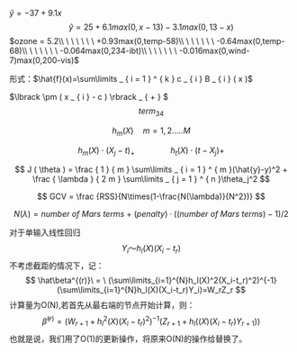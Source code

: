 $\hat{y} = -37+9.1x$
$$
\hat{y} = 25+6.1max(0,x-13)-3.1max(0,13-x)
$$
$ozone = 5.2\\   \ \ \ \ \ \ +0.93max(0,temp-58)\\   \ \ \ \ \ \ -0.64max(0,temp-68)\\   \ \ \ \ \ \ -0.064max(0,234-ibt)\\   \ \ \ \ \ \ -0.016max(0,wind-7)max(0,200-vis)$







形式：$\hat{f}(x)=\sum\limits _ { i = 1 } ^ { k } c _ { i } B _ { i } ( x )$

$\lbrack \pm ( x _ { i } - c ) \rbrack _ { + }  $
$$
term_{34}
$$

$$
h_m(X) \quad m =1,2.....M
$$

$$
h _ { m } ( X ) \cdot ( X _ { j } - t )_+ \qquad \qquad { h _ { t } ( X ) \cdot ( t - X _ { j } ) } +
$$

$$
J ( \theta ) = \frac { 1 } { m } \sum\limits _ { i = 1 } ^ { m }(\hat{y}-y)^2  + \frac { \lambda } { 2 m } \sum\limits _ { j = 1 } ^ { n }\theta_j^2
$$


$$
GCV = \frac {RSS}{N\times(1-\frac{N(\lambda)}{N^2})}
$$

$$
N(\lambda) = {number \ of \ Mars \ terms}\ + \ (penalty)·((number \ of \ Mars \ terms) − 1 )/2
$$

对于单输入线性回归
$$
Y_i ～h_l(X)(X_i - t_r)
$$
不考虑截距的情况下，记：
$$
\hat\beta^{(r)}\ = \ (\sum\limits_{i=1}^{N}h_l(X)^2(X_i-t_r)^2)^{-1}(\sum\limits_{i=1}^{N}h_l(X)(X_i-t_r)Y_i)=W_rZ_r
$$
计算量为O(N),若首先从最右端的节点开始计算，则：
$$
\hat{\beta}^{(r)}  = (W_{r+1}+h_l^2(X)(X_{i}-t_r)^2)^{-1}(Z_{r+1}+h_l((X)(X_{i}-t_r)Y_{r+1}))
$$
也就是说，我们用了O(1)的更新操作，将原来O(N)的操作给替换了。

